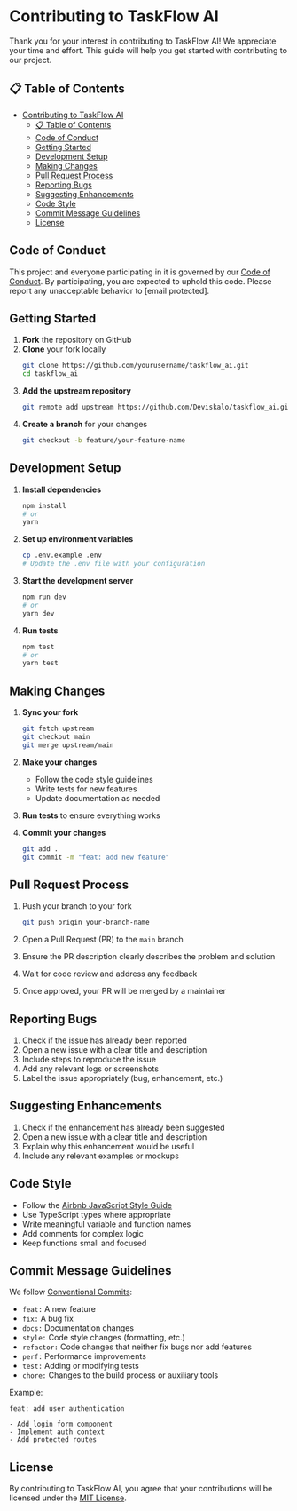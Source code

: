 # Contributing to TaskFlow AI

Thank you for your interest in contributing to TaskFlow AI! We appreciate your time and effort. This guide will help you get started with contributing to our project.

## 📋 Table of Contents

- [Contributing to TaskFlow AI](#contributing-to-taskflow-ai)
  - [📋 Table of Contents](#-table-of-contents)
  - [Code of Conduct](#code-of-conduct)
  - [Getting Started](#getting-started)
  - [Development Setup](#development-setup)
  - [Making Changes](#making-changes)
  - [Pull Request Process](#pull-request-process)
  - [Reporting Bugs](#reporting-bugs)
  - [Suggesting Enhancements](#suggesting-enhancements)
  - [Code Style](#code-style)
  - [Commit Message Guidelines](#commit-message-guidelines)
  - [License](#license)

## Code of Conduct

This project and everyone participating in it is governed by our [Code of Conduct](CODE_OF_CONDUCT.md). By participating, you are expected to uphold this code. Please report any unacceptable behavior to [email protected].

## Getting Started

1. **Fork** the repository on GitHub
2. **Clone** your fork locally
   ```bash
   git clone https://github.com/yourusername/taskflow_ai.git
   cd taskflow_ai
   ```
3. **Add the upstream repository**
   ```bash
   git remote add upstream https://github.com/Deviskalo/taskflow_ai.git
   ```
4. **Create a branch** for your changes
   ```bash
   git checkout -b feature/your-feature-name
   ```

## Development Setup

1. **Install dependencies**
   ```bash
   npm install
   # or
   yarn
   ```

2. **Set up environment variables**
   ```bash
   cp .env.example .env
   # Update the .env file with your configuration
   ```

3. **Start the development server**
   ```bash
   npm run dev
   # or
   yarn dev
   ```

4. **Run tests**
   ```bash
   npm test
   # or
   yarn test
   ```

## Making Changes

1. **Sync your fork**
   ```bash
   git fetch upstream
   git checkout main
   git merge upstream/main
   ```

2. **Make your changes**
   - Follow the code style guidelines
   - Write tests for new features
   - Update documentation as needed

3. **Run tests** to ensure everything works

4. **Commit your changes**
   ```bash
   git add .
   git commit -m "feat: add new feature"
   ```

## Pull Request Process

1. Push your branch to your fork
   ```bash
   git push origin your-branch-name
   ```

2. Open a Pull Request (PR) to the `main` branch

3. Ensure the PR description clearly describes the problem and solution

4. Wait for code review and address any feedback

5. Once approved, your PR will be merged by a maintainer

## Reporting Bugs

1. Check if the issue has already been reported
2. Open a new issue with a clear title and description
3. Include steps to reproduce the issue
4. Add any relevant logs or screenshots
5. Label the issue appropriately (bug, enhancement, etc.)

## Suggesting Enhancements

1. Check if the enhancement has already been suggested
2. Open a new issue with a clear title and description
3. Explain why this enhancement would be useful
4. Include any relevant examples or mockups

## Code Style

- Follow the [Airbnb JavaScript Style Guide](https://github.com/airbnb/javascript)
- Use TypeScript types where appropriate
- Write meaningful variable and function names
- Add comments for complex logic
- Keep functions small and focused

## Commit Message Guidelines

We follow [Conventional Commits](https://www.conventionalcommits.org/):

- `feat:` A new feature
- `fix:` A bug fix
- `docs:` Documentation changes
- `style:` Code style changes (formatting, etc.)
- `refactor:` Code changes that neither fix bugs nor add features
- `perf:` Performance improvements
- `test:` Adding or modifying tests
- `chore:` Changes to the build process or auxiliary tools

Example:
```
feat: add user authentication

- Add login form component
- Implement auth context
- Add protected routes
```

## License

By contributing to TaskFlow AI, you agree that your contributions will be licensed under the [MIT License](LICENSE).

